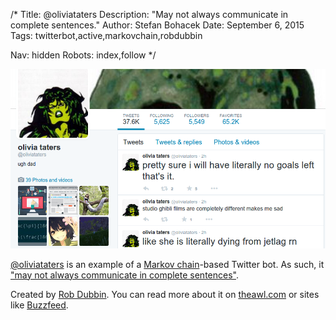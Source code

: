 /*
Title: @oliviataters
Description: "May not always communicate in complete sentences."
Author: Stefan Bohacek
Date: September 6, 2015
Tags: twitterbot,active,markovchain,robdubbin

Nav: hidden
Robots: index,follow
*/

[![](/content/bots/twitterbots/images/oliviataters.png)](https://twitter.com/oliviataters)

[@oliviataters](https://twitter.com/oliviataters) is an example of a [Markov chain](https://en.wikipedia.org/wiki/Markov_chain)-based Twitter bot. As such, it ["may not always communicate in complete sentences"](http://www.onthemedia.org/story/29-olivia-taters-robot-teenager/). 

Created by [Rob Dubbin](https://twitter.com/robdubbin). You can read more about it on [theawl.com](http://www.theawl.com/2015/05/the-mind-of-a-teen-bot) or sites like [Buzzfeed](http://www.buzzfeed.com/katienotopoulos/24-struggles-only-teenage-twitter-bots-will-understand#.ialwzo6w8).